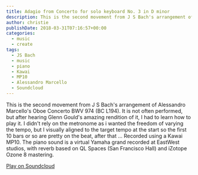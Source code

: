 ```yaml
---
title: Adagio from Concerto for solo keyboard No. 3 in D minor
description: This is the second movement from J S Bach's arrangement of Alessandro Marcello's Oboe Concerto BWV 974 (BC L194).
author: christie
publishDate: 2018-03-31T07:16:57+00:00
categories:
  - music
  - create
tags:
  - JS Bach
  - music
  - piano
  - Kawai
  - MP10
  - Alessandro Marcello
  - Soundcloud
---
```


This is the second movement from J S Bach's arrangement of Alessandro Marcello's Oboe Concerto BWV 974 (BC L194). It is not often performed, but after hearing Glenn Gould's amazing rendition of it, I had to learn how to play it. I didn't rely on the metronome as i wanted the freedom of varying the tempo, but I visually aligned to the target tempo at the start so the first 10 bars or so are pretty on the beat, after that ... Recorded using a Kawai MP10. The piano sound is a virtual Yamaha grand recorded at EastWest studios, with reverb based on QL Spaces (San Francisco Hall) and iZotope Ozone 8 mastering.

[Play on Soundcloud](https://soundcloud.com/chris-tham/bach-adagio-keyboard-concerto-3-dminor?si=8460f2d0b7844430a9686ec43cd0e11c&utm_source=clipboard&utm_medium=text&utm_campaign=social_sharing)
